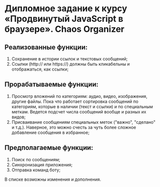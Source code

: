 # Дипломное задание к курсу «Продвинутый JavaScript в браузере». Chaos Organizer

## Реализованные функции:

1. Сохранение в истории ссылок и текстовых сообщений;
2. Ссылки (http:// или https://) должны быть кликабельны и отображаться, как ссылки;

## Прорабатываемые функции:

1. Просмотр вложений по категориям: аудио, видео, изображения, другие файлы. Пока что работает сортировка сообщений по категориям, которые в наличии (текст и ссылки) и по специальным меткам. Ведется подсчет числа сообщений вообще и разных их видов;
2. Присваивание сообщениям специальных меток ("важно", "сделано" и т.д.). Наверное, это можно счесть за чуть более сложное добавление сообщения в избранное;

## Предполагаемые функции:

1. Поиск по сообщениям;
2. Синхронизация приложения;
3. Отправка команд боту;

В списке возможны изменения и дополнения.